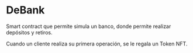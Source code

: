 # DeBank

Smart contract que permite simula un banco, donde permite realizar depósitos y retiros.

Cuando un cliente realiza su primera operación, se le regala un Token NFT.
